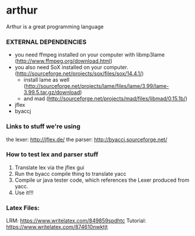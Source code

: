 arthur
======

Arthur is a great programming language

### EXTERNAL DEPENDENCIES
* you need ffmpeg installed on your computer with libmp3lame (http://www.ffmpeg.org/download.html)
* you also need SoX installed on your computer. (http://sourceforge.net/projects/sox/files/sox/14.4.1/)
  * install lame as well (http://sourceforge.net/projects/lame/files/lame/3.99/lame-3.99.5.tar.gz/download)
  * and mad (http://sourceforge.net/projects/mad/files/libmad/0.15.1b/)
* jflex
* byaccj

### Links to stuff we're using
the lexer: http://jflex.de/
the parser: http://byaccj.sourceforge.net/

### How to test lex and parser stuff
1. Translate lex via the jflex gui
2. Run the byacc compile thing to translate yacc
3. Compile ur java tester code, which references the Lexer produced from
   yacc.
4. Use it!!!


### Latex Files:

LRM: https://www.writelatex.com/849859spdhtc
Tutorial: https://www.writelatex.com/874610nwktjt
